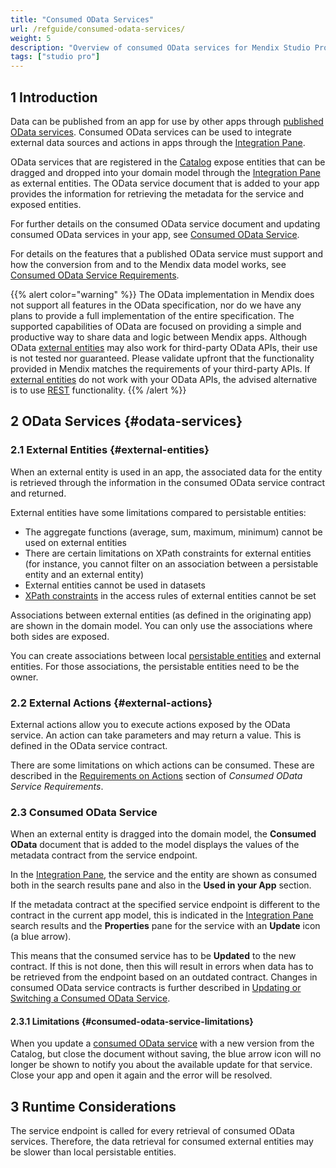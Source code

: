 ```yaml
---
title: "Consumed OData Services"
url: /refguide/consumed-odata-services/
weight: 5
description: "Overview of consumed OData services for Mendix Studio Pro"
tags: ["studio pro"]
---
```


## 1 Introduction

Data can be published from an app for use by other apps through [published OData services](/refguide/published-odata-services/). Consumed OData services can be used to integrate external data sources and actions in apps through the [Integration Pane](/refguide/integration-pane/).

OData services that are registered in the [Catalog](/catalog/) expose entities that can be dragged and dropped into your domain model through the [Integration Pane](/refguide/integration-pane/) as external entities. The OData service document that is added to your app provides the information for retrieving the metadata for the service and exposed entities.

For further details on the consumed OData service document and updating consumed OData services in your app, see [Consumed OData Service](/refguide/consumed-odata-service/).

For details on the features that a published OData service must support and how the conversion from and to the Mendix data model works, see [Consumed OData Service Requirements](/refguide/consumed-odata-service-requirements/).

{{% alert color="warning" %}}
The OData implementation in Mendix does not support all features in the OData specification, nor do we have any plans to provide a full implementation of the entire specification. The supported capabilities of OData are focused on providing a simple and productive way to share data and logic between Mendix apps. Although OData [external entities](/refguide/external-entities/) may also work for third-party OData APIs, their use is not tested nor guaranteed. Please validate upfront that the functionality provided in Mendix matches the requirements of your third-party APIs. If [external entities](/refguide/external-entities/) do not work with your OData APIs, the advised alternative is to use [REST](/refguide/consumed-rest-services/) functionality.
{{% /alert %}}

## 2 OData Services {#odata-services}

### 2.1 External Entities {#external-entities}

When an external entity is used in an app, the associated data for the entity is retrieved through the information in the consumed OData service contract and returned.

External entities have some limitations compared to persistable entities:

* The aggregate functions (average, sum, maximum, minimum) cannot be used on external entities
* There are certain limitations on XPath constraints for external entities (for instance, you cannot filter on an association between a persistable entity and an external entity)
* External entities cannot be used in datasets
* [XPath constraints](/refguide/xpath-constraints/) in the access rules of external entities cannot be set

Associations between external entities (as defined in the originating app) are shown in the domain model. You can only use the associations where both sides are exposed.

You can create associations between local [persistable entities](/refguide/persistability/#persistable) and external entities. For those associations, the persistable entities need to be the owner.

### 2.2 External Actions {#external-actions}

External actions allow you to execute actions exposed by the OData service. An action can take parameters and may return a value. This is defined in the OData service contract.

There are some limitations on which actions can be consumed. These are described in the [Requirements on Actions](/refguide/consumed-odata-service-requirements/#actions) section of *Consumed OData Service Requirements*.

### 2.3 Consumed OData Service

When an external entity is dragged into the domain model, the  **Consumed OData** document that is added to the model displays the values of the metadata contract from the service endpoint.

In the [Integration Pane](/refguide/integration-pane/), the service and the entity are shown as consumed both in the search results pane and also in the **Used in your App** section.

If the metadata contract at the specified service endpoint is different to the contract in the current app model, this is indicated in the [Integration Pane](/refguide/integration-pane/) search results and the **Properties** pane for the service with an **Update** icon (a blue arrow).

This means that the consumed service has to be **Updated** to the new contract. If this is not done, then this will result in errors when data has to be retrieved from the endpoint based on an outdated contract. Changes in consumed OData service contracts is further described in [Updating or Switching a Consumed OData Service](/refguide/consumed-odata-service/#updating).

#### 2.3.1 Limitations {#consumed-odata-service-limitations}

When you update a [consumed OData service](/refguide/consumed-odata-service/) with a new version from the Catalog, but close the document without saving, the blue arrow icon will no longer be shown to notify you about the available update for that service. Close your app and open it again and the error will be resolved.

## 3 Runtime Considerations

The service endpoint is called for every retrieval of consumed OData services. Therefore, the data retrieval for consumed external entities may be slower than local persistable entities.
